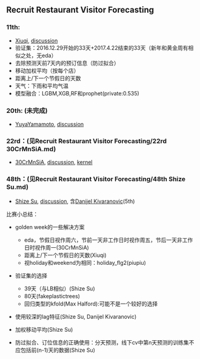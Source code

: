 ## Recruit Restaurant Visitor Forecasting
### 11th:
- [Xiuqi][9], [discussion][10]
- 验证集：2016.12.29开始的33天+2017.4.22结束的33天（新年和黄金周有相似之处，无eda）
- 去除预测天前7天内的预订信息（防过拟合）
- 移动加权平均（按每个店）
- 距离上/下一个节假日的天数
- 天气：下雨和平均气温
- 模型融合：LGBM,XGB,RF和prophet(private:0.535)

### 20th: (未完成)
- [YuyaYamamoto][4], [discussion][5]

### 22rd：(见Recruit Restaurant Visitor Forecasting/22rd 30CrMnSiA.md)
- [30CrMnSiA][1], [discussion][2], [kernel][3]

### 48th：(见Recruit Restaurant Visitor Forecasting/48th Shize Su.md)
- [Shize Su][6], [discussion][7], 含[Danijel Kivaranovic][8](5th)

比赛小总结：
- golden week的一些解决方案
  - eda，节假日视作周六，节前一天非工作日时视作周五，节后一天非工作日时视作周一(30CrMnSiA)
  - 距离上/下一个节假日的天数(Xiuqi)
  - 视holiday和weekend为相同：holiday_flg2(piupiu)
- 验证集的选择
  - 39天（与LB相似）(Shize Su)
  - 80天(fakeplastictrees)
  - 回归类型的kfold(Max Halford):可能不是一个较好的选择
- 使用较深的lag特征(Shize Su, Danijel Kivaranovic)
- 加权移动平均(Shize Su)
- 防过拟合、订位信息的正确使用：分天预测，线下cv中第n天预测的训练集不应包括前(n-1)天的数据(Shize Su)

  [1]: https://www.kaggle.com/h4211819
  [2]: https://www.kaggle.com/c/recruit-restaurant-visitor-forecasting/discussion/49100
  [3]: https://www.kaggle.com/h4211819/holiday-trick/code
  [4]: https://www.kaggle.com/nejumi
  [5]: https://www.kaggle.com/c/recruit-restaurant-visitor-forecasting/discussion/49328
  [6]: https://www.kaggle.com/sushize
  [7]: https://www.kaggle.com/c/recruit-restaurant-visitor-forecasting/discussion/49174
  [8]: https://www.kaggle.com/danijelk
  [9]: https://www.kaggle.com/lixiuqi
  [10]: https://www.kaggle.com/c/recruit-restaurant-visitor-forecasting/discussion/49177
